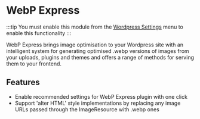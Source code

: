 # WebP Express

:::tip
You must enable this module from the [Wordpress Settings](/inertia-wordpress/settings) menu to enable this functionality
:::

WebP Express brings image optimisation to your Wordpress site with an intelligent system for generating optimised .webp versions of images from your uploads, plugins and themes and offers a range of methods for serving them to your frontend.

## Features

- Enable recommended settings for WebP Express plugin with one click
- Support 'alter HTML' style implementations by replacing any image URLs passed through the ImageResource with .webp ones
